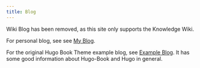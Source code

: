 ```yaml
---
title: Blog
---
```


Wiki Blog has been removed, as this site only supports the Knowledge Wiki.

For personal blog, see see [My Blog](https://blog.brisberg.dev).

For the original Hugo Book Theme example blog, see [Example Blog](https://themes.gohugo.io//theme/hugo-book/posts/).
It has some good information about Hugo-Book and Hugo in general.

